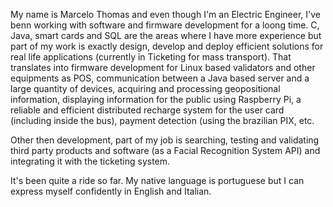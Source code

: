 My name is Marcelo Thomas and even though I'm an Electric Engineer, I've benn working with software and firmware development for a loong time.
C, Java, smart cards and SQL are the areas where I have more experience but part of my work is exactly design, develop and deploy efficient solutions for real life applications (currently in Ticketing for mass transport). 
That translates into firmware development for Linux based validators and other equipments as POS, communication between a Java based server and a large quantity of devices, acquiring and processing geopositional information, displaying information for the public using Raspberry Pi, a reliable and efficient distributed recharge system for the user card (including inside the bus), payment detection (using the brazilian PIX, etc.

Other then development, part of my job is searching, testing and validating third party products and software (as a Facial Recognition System API) and integrating it with the ticketing system.

It's been quite a ride so far. 
My native language is portuguese but I can express myself confidently in English and Italian.
